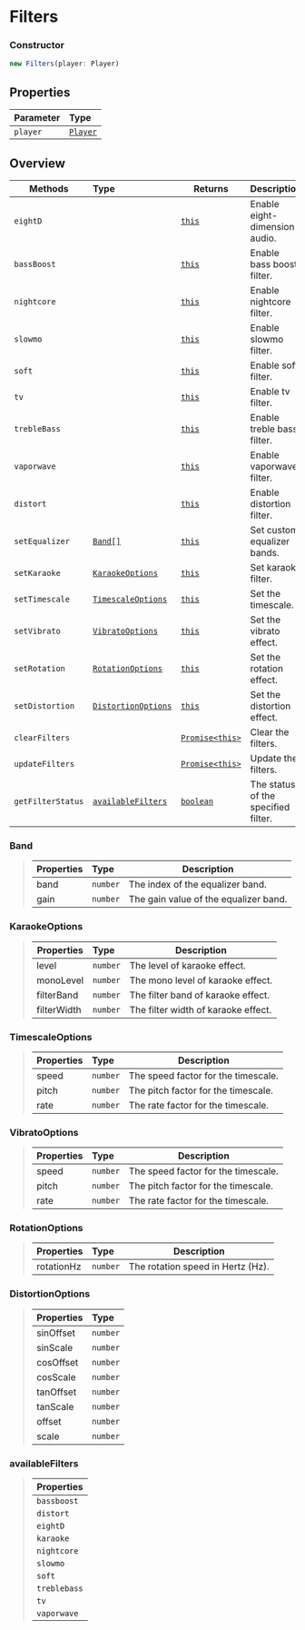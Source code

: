 # Filters

### Constructor

```ts
new Filters(player: Player)
```

## Properties

| Parameter | Type                          |
| --------- | :---------------------------- |
| `player`  | [`Player`](../classes/player) |

## Overview

| Methods           | Type                                      | Returns              | Description                         |
| ----------------- | :---------------------------------------- | -------------------- | ----------------------------------- |
| `eightD`          |                                           | [`this`](#)          | Enable eight-dimension audio.       |
| `bassBoost`       |                                           | [`this`](#)          | Enable bass boost filter.           |
| `nightcore`       |                                           | [`this`](#)          | Enable nightcore filter.            |
| `slowmo`          |                                           | [`this`](#)          | Enable slowmo filter.               |
| `soft`            |                                           | [`this`](#)          | Enable soft filter.                 |
| `tv`              |                                           | [`this`](#)          | Enable tv filter.                   |
| `trebleBass`      |                                           | [`this`](#)          | Enable treble bass filter.          |
| `vaporwave`       |                                           | [`this`](#)          | Enable vaporwave filter.            |
| `distort`         |                                           | [`this`](#)          | Enable distortion filter.           |
| `setEqualizer`    | [`Band[]`](#band)                         | [`this`](#)          | Set custom equalizer bands.         |
| `setKaraoke`      | [`KaraokeOptions`](#karaokeoptions)       | [`this`](#)          | Set karaoke filter.                 |
| `setTimescale`    | [`TimescaleOptions`](#timescaleoptions)   | [`this`](#)          | Set the timescale.                  |
| `setVibrato`      | [`VibratoOptions`](#vibratooptions)       | [`this`](#)          | Set the vibrato effect.             |
| `setRotation`     | [`RotationOptions`](#rotationoptions)     | [`this`](#)          | Set the rotation effect.            |
| `setDistortion`   | [`DistortionOptions`](#distortionoptions) | [`this`](#)          | Set the distortion effect.          |
| `clearFilters`    |                                           | [`Promise<this>`](#) | Clear the filters.                  |
| `updateFilters`   |                                           | [`Promise<this>`](#) | Update the filters.                 |
| `getFilterStatus` | [`availableFilters`](#availablefilters)   | [`boolean`](#)       | The status of the specified filter. |

### Band

> | Properties | Type     | Description                           |
> | ---------- | :------- | ------------------------------------- |
> | band       | `number` | The index of the equalizer band.      |
> | gain       | `number` | The gain value of the equalizer band. |

### KaraokeOptions

> | Properties  | Type     | Description                         |
> | ----------- | :------- | ----------------------------------- |
> | level       | `number` | The level of karaoke effect.        |
> | monoLevel   | `number` | The mono level of karaoke effect.   |
> | filterBand  | `number` | The filter band of karaoke effect.  |
> | filterWidth | `number` | The filter width of karaoke effect. |

### TimescaleOptions

> | Properties | Type     | Description                         |
> | ---------- | :------- | ----------------------------------- |
> | speed      | `number` | The speed factor for the timescale. |
> | pitch      | `number` | The pitch factor for the timescale. |
> | rate       | `number` | The rate factor for the timescale.  |

### VibratoOptions

> | Properties | Type     | Description                         |
> | ---------- | :------- | ----------------------------------- |
> | speed      | `number` | The speed factor for the timescale. |
> | pitch      | `number` | The pitch factor for the timescale. |
> | rate       | `number` | The rate factor for the timescale.  |

### RotationOptions

> | Properties | Type     | Description                       |
> | ---------- | :------- | --------------------------------- |
> | rotationHz | `number` | The rotation speed in Hertz (Hz). |

### DistortionOptions

> | Properties | Type     |
> | ---------- | :------- |
> | sinOffset  | `number` |
> | sinScale   | `number` |
> | cosOffset  | `number` |
> | cosScale   | `number` |
> | tanOffset  | `number` |
> | tanScale   | `number` |
> | offset     | `number` |
> | scale      | `number` |

### availableFilters

> | Properties   |
> | ------------ |
> | `bassboost`  |
> | `distort`    |
> | `eightD`     |
> | `karaoke`    |
> | `nightcore`  |
> | `slowmo`     |
> | `soft`       |
> | `treblebass` |
> | `tv`         |
> | `vaporwave`  |
